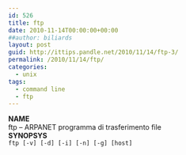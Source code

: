 ```yaml
---
id: 526
title: ftp
date: 2010-11-14T00:00:00+00:00
##author: biliards
layout: post
guid: http://ittips.pandle.net/2010/11/14/ftp-3/
permalink: /2010/11/14/ftp/
categories:
  - unix
tags:
  - command line
  - ftp
---
```

**NAME**  
ftp &#8211; ARPANET programma di trasferimento file  
**SYNOPSYS**  
`ftp [-v] [-d] [-i] [-n] [-g] [host]` 

